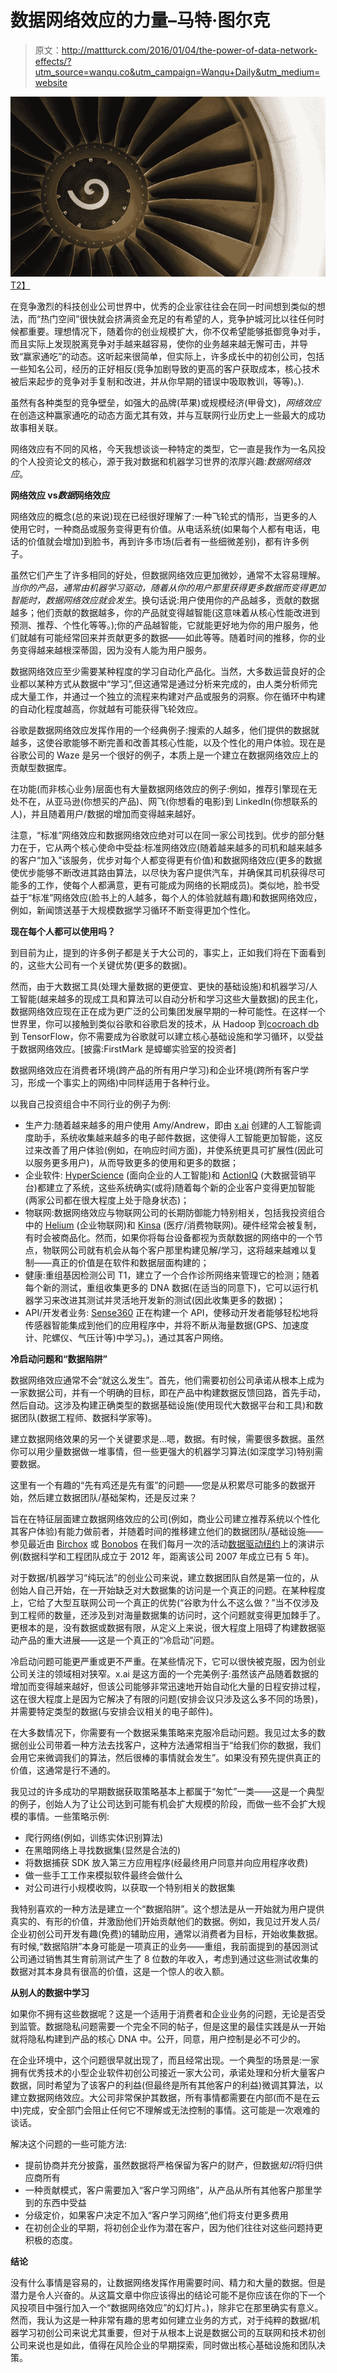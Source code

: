 # 数据网络效应的力量–马特·图尔克

> 原文：<http://mattturck.com/2016/01/04/the-power-of-data-network-effects/?utm_source=wanqu.co&utm_campaign=Wanqu+Daily&utm_medium=website>

[![](img/ad20d0a3d3eab56a4241774db82f50ba.png)T2】](http://mattturck.wpenginepowered.com/wp-content/uploads/2018/01/data-network-blog-pic.jpg)

在竞争激烈的科技创业公司世界中，优秀的企业家往往会在同一时间想到类似的想法，而“热门空间”很快就会挤满资金充足的有希望的人，竞争护城河比以往任何时候都重要。理想情况下，随着你的创业规模扩大，你不仅希望能够抵御竞争对手，而且实际上发现脱离竞争对手越来越容易，使你的业务越来越无懈可击，并导致“赢家通吃”的动态。这听起来很简单，但实际上，许多成长中的初创公司，包括一些知名公司，经历的正好相反(竞争加剧导致的更高的客户获取成本，核心技术被后来起步的竞争对手复制和改进，并从你早期的错误中吸取教训，等等)。).

虽然有各种类型的竞争壁垒，如强大的品牌(苹果)或规模经济(甲骨文)，*网络效应*在创造这种赢家通吃的动态方面尤其有效，并与互联网行业历史上一些最大的成功故事相关联。

网络效应有不同的风格，今天我想谈谈一种特定的类型，它一直是我作为一名风投的个人投资论文的核心，源于我对数据和机器学习世界的浓厚兴趣:*数据网络效应*。

**网络效应 vs*数据*网络效应**

网络效应的概念(总的来说)现在已经很好理解了:一种飞轮式的情形，当更多的人使用它时，一种商品或服务变得更有价值。从电话系统(如果每个人都有电话，电话的价值就会增加)到脸书，再到许多市场(后者有一些细微差别)，都有许多例子。

虽然它们产生了许多相同的好处，但数据网络效应更加微妙，通常不太容易理解。*当你的产品，通常由机器学习驱动，随着从你的用户那里获得更多数据而变得更加智能时，数据网络效应就会发生*。换句话说:用户使用你的产品越多，贡献的数据越多；他们贡献的数据越多，你的产品就变得越智能(这意味着从核心性能改进到预测、推荐、个性化等等。);你的产品越智能，它就能更好地为你的用户服务，他们就越有可能经常回来并贡献更多的数据——如此等等。随着时间的推移，你的业务变得越来越根深蒂固，因为没有人能为用户服务。

数据网络效应至少需要某种程度的学习自动化产品化。当然，大多数运营良好的企业都以某种方式从数据中“学习”,但这通常是通过分析来完成的，由人类分析师完成大量工作，并通过一个独立的流程来构建对产品或服务的洞察。你在循环中构建的自动化程度越高，你就越有可能获得飞轮效应。

谷歌是数据网络效应发挥作用的一个经典例子:搜索的人越多，他们提供的数据就越多，这使谷歌能够不断完善和改善其核心性能，以及个性化的用户体验。现在是谷歌公司的 Waze 是另一个很好的例子，本质上是一个建立在数据网络效应上的贡献型数据库。

在功能(而非核心业务)层面也有大量数据网络效应的例子:例如，推荐引擎现在无处不在，从亚马逊(你想买的产品)、网飞(你想看的电影)到 LinkedIn(你想联系的人)，并且随着用户/数据的增加而变得越来越好。

注意，“标准”网络效应和数据网络效应绝对可以在同一家公司找到。优步的部分魅力在于，它从两个核心使命中受益:标准网络效应(随着越来越多的司机和越来越多的客户“加入”该服务，优步对每个人都变得更有价值)和数据网络效应(更多的数据使优步能够不断改进其路由算法，以尽快为客户提供汽车，并确保其司机获得尽可能多的工作，使每个人都满意，更有可能成为网络的长期成员)。类似地，脸书受益于“标准”网络效应(脸书上的人越多，每个人的体验就越有趣)和数据网络效应，例如，新闻馈送基于大规模数据学习循环不断变得更加个性化。

**现在每个人都可以使用吗？**

到目前为止，提到的许多例子都是关于大公司的，事实上，正如我们将在下面看到的，这些大公司有一个关键优势(更多的数据)。

然而，由于大数据工具(处理大量数据的更便宜、更快的基础设施)和机器学习/人工智能(越来越多的现成工具和算法可以自动分析和学习这些大量数据)的民主化，数据网络效应现在正在成为更广泛的公司集团发展早期的一种可能性。在这样一个世界里，你可以接触到类似谷歌和谷歌启发的技术，从 Hadoop 到[cocroach db](http://cockroachlabs.com/)到 TensorFlow，你不需要成为谷歌就可以建立核心基础设施和学习循环，以受益于数据网络效应。[披露:FirstMark 是蟑螂实验室的投资者]

数据网络效应在消费者环境(跨产品的所有用户学习)和企业环境(跨所有客户学习，形成一个事实上的网络)中同样适用于各种行业。

以我自己投资组合中不同行业的例子为例:

*   生产力:随着越来越多的用户使用 Amy/Andrew，即由 [x.ai](http://x.ai) 创建的人工智能调度助手，系统收集越来越多的电子邮件数据，这使得人工智能更加智能，这反过来改善了用户体验(例如，在响应时间方面)，并使系统更具可扩展性(因此可以服务更多用户)，从而导致更多的使用和更多的数据；
*   企业软件: [HyperScience](http://hyperscience.com/) (面向企业的人工智能)和 [ActionIQ](http://actioniq.co/) (大数据营销平台)都建立了系统，这些系统确实(或将)随着每个新的企业客户变得更加智能(两家公司都在很大程度上处于隐身状态)；
*   物联网:数据网络效应与物联网公司的长期防御能力特别相关，包括我投资组合中的 [Helium](http://helium.com/) (企业物联网)和 [Kinsa](http://kinsahealth.com/) (医疗/消费物联网)。硬件经常会被复制，有时会被商品化。然而，如果你将每台设备都视为贡献数据的网络中的一个节点，物联网公司就有机会从每个客户那里构建见解/学习，这将越来越难以复制——真正的价值是在软件和数据层面构建的；
*   健康:重组基因检测公司 T1，建立了一个合作诊所网络来管理它的检测；随着每个新的测试，重组收集更多的 DNA 数据(在适当的同意下)，它可以运行机器学习来改进其测试并灵活地开发新的测试(因此收集更多的数据)；
*   API/开发者业务: [Sense360](http://sense360.com/) 正在构建一个 API，使移动开发者能够轻松地将传感器智能集成到他们的应用程序中，并将不断从海量数据(GPS、加速度计、陀螺仪、气压计等)中学习。)，通过其客户网络。

**冷启动问题和“数据陷阱”**

数据网络效应通常不会“就这么发生”。首先，他们需要初创公司承诺从根本上成为一家数据公司，并有一个明确的目标，即在产品中构建数据反馈回路，首先手动，然后自动。这涉及构建正确类型的数据基础设施(使用现代大数据平台和工具)和数据团队(数据工程师、数据科学家等)。

建立数据网络效果的另一个关键要求是…嗯，数据。有时候，需要很多数据。虽然你可以用少量数据做一堆事情，但一些更强大的机器学习算法(如深度学习)特别需要数据。

这里有一个有趣的“先有鸡还是先有蛋”的问题——您是从积累尽可能多的数据开始，然后建立数据团队/基础架构，还是反过来？

旨在在特征层面建立数据网络效应的公司(例如，商业公司建立推荐系统以个性化其客户体验)有能力做前者，并随着时间的推移建立他们的数据团队/基础设施——参见最近由 [Birchox](https://www.youtube.com/watch?v=3jSPiYnoHnI) 或 [Bonobos](https://www.youtube.com/watch?v=eDzMQeLX8bk) 在我们每月一次的活动[数据驱动纽约](http://datadrivennyc.com/)上的演讲示例(数据科学和工程团队成立于 2012 年，距离该公司 2007 年成立已有 5 年)。

对于数据/机器学习“纯玩法”的创业公司来说，建立数据团队自然是第一位的，从创始人自己开始，在一开始缺乏对大数据集的访问是一个真正的问题。在某种程度上，它给了大型互联网公司一个真正的优势(“谷歌为什么不这么做？”当不仅涉及到工程师的数量，还涉及到对海量数据集的访问时，这个问题就变得更加棘手了。更根本的是，没有数据或数据有限，从定义上来说，很大程度上阻碍了构建数据驱动产品的重大进展——这是一个真正的“冷启动”问题。

冷启动问题可能更严重或更不严重。在某些情况下，它可以很快被克服，因为创业公司关注的领域相对狭窄。x.ai 是这方面的一个完美例子:虽然该产品随着数据的增加而变得越来越好，但该公司能够非常迅速地开始自动化大量的日程安排过程，这在很大程度上是因为它解决了有限的问题(安排会议只涉及这么多不同的场景)，并需要特定类型的数据(与安排会议相关的电子邮件)。

在大多数情况下，你需要有一个数据采集策略来克服冷启动问题。我见过太多的数据创业公司带着一种方法去找客户，这种方法通常相当于“给我们你的数据，我们会用它来微调我们的算法，然后很棒的事情就会发生”。如果没有预先提供真正的价值，这通常是行不通的。

我见过的许多成功的早期数据获取策略基本上都属于“匆忙”一类——这是一个典型的例子，创始人为了让公司达到可能有机会扩大规模的阶段，而做一些不会扩大规模的事情。一些策略示例:

*   爬行网络(例如，训练实体识别算法)
*   在黑暗网络上寻找数据集(显然是合法的)
*   将数据捕获 SDK 放入第三方应用程序(经最终用户同意并向应用程序收费)
*   做一些手工工作来模拟软件最终会做什么
*   对公司进行小规模收购，以获取一个特别相关的数据集

我特别喜欢的一种方法是建立一个“数据陷阱”。这个想法是从一开始就为用户提供真实的、有形的价值，并激励他们开始贡献他们的数据。例如，我见过开发人员/企业初创公司开发有趣(免费)的辅助应用，通常以消费者为目标，开始收集数据。有时候,“数据陷阱”本身可能是一项真正的业务——重组，我前面提到的基因测试公司通过销售其生育前测试产生了 8 位数的年收入，考虑到通过这些测试收集的数据对其本身具有很高的价值，这是一个惊人的收入额。

**从别人的数据中学习**

如果你不拥有这些数据呢？这是一个适用于消费者和企业业务的问题，无论是否受到监管。数据隐私问题需要一个完全不同的帖子，但是这里的最佳实践是从一开始就将隐私构建到产品的核心 DNA 中。公开，同意，用户控制是必不可少的。

在企业环境中，这个问题很早就出现了，而且经常出现。一个典型的场景是:一家拥有优秀技术的小型企业软件初创公司接近一家大公司，承诺处理和分析大量客户数据，同时希望为了该客户的利益(但最终是所有其他客户的利益)微调其算法，以建立数据网络效应。大公司非常保护其数据，所有事情都需要在内部(而不是在云中)完成，安全部门会阻止任何它不理解或无法控制的事情。这可能是一次艰难的谈话。

解决这个问题的一些可能方法:

*   提前协商并充分披露，虽然数据将严格保留为客户的财产，但数据*知识*将归供应商所有
*   一种贡献模式，客户需要加入“客户学习网络”，从产品从所有其他客户那里学到的东西中受益
*   分级定价，如果客户决定不加入“客户学习网络”,他们将支付更多费用
*   在初创企业的早期，将初创企业作为潜在客户，因为他们往往对这些问题持更积极的态度。

**结论**

没有什么事情是容易的，让数据网络发挥作用需要时间、精力和大量的数据。但是潜力是令人兴奋的。从这篇文章中你应该得出的结论可能不是你应该在你的下一个风投项目中强行加入一个“数据网络效应”的幻灯片。)，除非它在那里确实有意义。然而，我认为这是一种非常有趣的思考如何建立业务的方式，对于纯粹的数据/机器学习初创公司来说尤其重要，但对于从根本上说是数据公司的互联网和技术初创公司来说也是如此，值得在风险企业的早期探索，同时做出核心基础设施和团队决策。